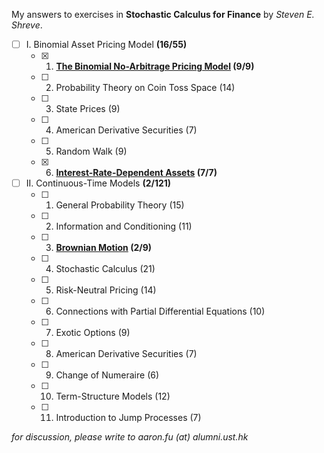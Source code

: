 My answers to exercises in **Stochastic Calculus for Finance** by *Steven E. Shreve*.

- [ ] I. Binomial Asset Pricing Model **(16/55)**
    - [x] 1. **[The Binomial No-Arbitrage Pricing Model](101-binomial.pdf) (9/9)**
    - [ ] 2. Probability Theory on Coin Toss Space (14)
    - [ ] 3. State Prices (9)
    - [ ] 4. American Derivative Securities (7)
    - [ ] 5. Random Walk (9)
    - [x] 6. **[Interest-Rate-Dependent Assets](106-interest-rate.pdf) (7/7)**

- [ ] II. Continuous-Time Models **(2/121)**
    - [ ] 1. General Probability Theory (15)
    - [ ] 2. Information and Conditioning (11)
    - [ ] 3. **[Brownian Motion](203-brownian-motion.pdf) (2/9)**
    - [ ] 4. Stochastic Calculus (21)
    - [ ] 5. Risk-Neutral Pricing (14)
    - [ ] 6. Connections with Partial Differential Equations (10)
    - [ ] 7. Exotic Options (9)
    - [ ] 8. American Derivative Securities (7)
    - [ ] 9. Change of Numeraire (6)
    - [ ] 10. Term-Structure Models (12)
    - [ ] 11. Introduction to Jump Processes (7)

*for discussion, please write to aaron.fu (at) alumni.ust.hk*
